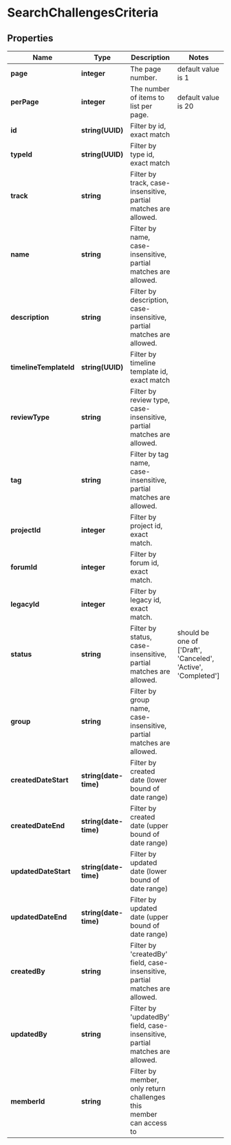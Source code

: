 # SearchChallengesCriteria

## Properties

Name | Type | Description | Notes
------------ | ------------- | ------------- | -------------
**page** | **integer** | The page number. | default value is 1
**perPage** | **integer** | The number of items to list per page. | default value is 20
**id** | **string(UUID)** | Filter by id, exact match | 
**typeId** | **string(UUID)** | Filter by type id, exact match | 
**track** | **string** | Filter by track, case-insensitive, partial matches are allowed. | 
**name** | **string** | Filter by name, case-insensitive, partial matches are allowed. | 
**description** | **string** | Filter by description, case-insensitive, partial matches are allowed. | 
**timelineTemplateId** | **string(UUID)** | Filter by timeline template id, exact match | 
**reviewType** | **string** | Filter by review type, case-insensitive, partial matches are allowed. | 
**tag** | **string** | Filter by tag name, case-insensitive, partial matches are allowed. | 
**projectId** | **integer** | Filter by project id, exact match. | 
**forumId** | **integer** | Filter by forum id, exact match. | 
**legacyId** | **integer** | Filter by legacy id, exact match. | 
**status** | **string** | Filter by status, case-insensitive, partial matches are allowed. | should be one of ['Draft', 'Canceled', 'Active', 'Completed']
**group** | **string** | Filter by group name, case-insensitive, partial matches are allowed. | 
**createdDateStart** | **string(date-time)** | Filter by created date (lower bound of date range) | 
**createdDateEnd** | **string(date-time)** | Filter by created date (upper bound of date range) | 
**updatedDateStart** | **string(date-time)** | Filter by updated date (lower bound of date range) | 
**updatedDateEnd** | **string(date-time)** | Filter by updated date (upper bound of date range) | 
**createdBy** | **string** | Filter by 'createdBy' field, case-insensitive, partial matches are allowed. | 
**updatedBy** | **string** | Filter by 'updatedBy' field, case-insensitive, partial matches are allowed. | 
**memberId** | **string** | Filter by member, only return challenges this member can access to | 
